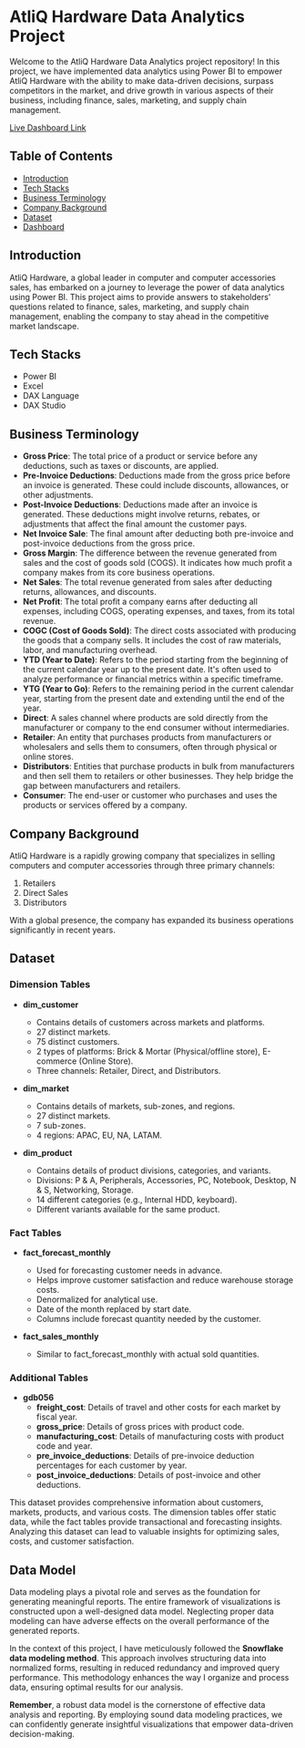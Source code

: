 # AtliQ Hardware Data Analytics Project


Welcome to the AtliQ Hardware Data Analytics project repository! In this project, we have implemented data analytics using Power BI to empower AtliQ Hardware with the ability to make data-driven decisions, surpass competitors in the market, and drive growth in various aspects of their business, including finance, sales, marketing, and supply chain management.

[Live Dashboard Link](https://app.powerbi.com/view?r=eyJrIjoiMzM0YmUwOWQtNzI4My00ZmEyLWI0NmMtYmRhMjhjYTcyNzFkIiwidCI6ImM2ZTU0OWIzLTVmNDUtNDAzMi1hYWU5LWQ0MjQ0ZGM1YjJjNCJ9)


## Table of Contents
- [Introduction](#introduction)
- [Tech Stacks](#tech-stacks)
- [Business Terminology](#business-terminology)
- [Company Background](#company-background)
- [Dataset](#dataset)
- [Dashboard](#dashboard)

## Introduction
AtliQ Hardware, a global leader in computer and computer accessories sales, has embarked on a journey to leverage the power of data analytics using Power BI. This project aims to provide answers to stakeholders' questions related to finance, sales, marketing, and supply chain management, enabling the company to stay ahead in the competitive market landscape.

## Tech Stacks
- Power BI
- Excel
- DAX Language
- DAX Studio

## Business Terminology
- **Gross Price**: The total price of a product or service before any deductions, such as taxes or discounts, are applied.
- **Pre-Invoice Deductions**: Deductions made from the gross price before an invoice is generated. These could include discounts, allowances, or other adjustments.
- **Post-Invoice Deductions**: Deductions made after an invoice is generated. These deductions might involve returns, rebates, or adjustments that affect the final amount the customer pays.
- **Net Invoice Sale**: The final amount after deducting both pre-invoice and post-invoice deductions from the gross price.
- **Gross Margin**: The difference between the revenue generated from sales and the cost of goods sold (COGS). It indicates how much profit a company makes from its core business operations.
- **Net Sales**: The total revenue generated from sales after deducting returns, allowances, and discounts.
- **Net Profit**: The total profit a company earns after deducting all expenses, including COGS, operating expenses, and taxes, from its total revenue.
- **COGC (Cost of Goods Sold)**: The direct costs associated with producing the goods that a company sells. It includes the cost of raw materials, labor, and manufacturing overhead.
- **YTD (Year to Date)**: Refers to the period starting from the beginning of the current calendar year up to the present date. It's often used to analyze performance or financial metrics within a specific timeframe.
- **YTG (Year to Go)**: Refers to the remaining period in the current calendar year, starting from the present date and extending until the end of the year.
- **Direct**: A sales channel where products are sold directly from the manufacturer or company to the end consumer without intermediaries.
- **Retailer**: An entity that purchases products from manufacturers or wholesalers and sells them to consumers, often through physical or online stores.
- **Distributors**: Entities that purchase products in bulk from manufacturers and then sell them to retailers or other businesses. They help bridge the gap between manufacturers and retailers.
- **Consumer**: The end-user or customer who purchases and uses the products or services offered by a company.

## Company Background
AtliQ Hardware is a rapidly growing company that specializes in selling computers and computer accessories through three primary channels:

1. Retailers
2. Direct Sales
3. Distributors

With a global presence, the company has expanded its business operations significantly in recent years.

## Dataset
### Dimension Tables
- **dim_customer**
  - Contains details of customers across markets and platforms.
  - 27 distinct markets.
  - 75 distinct customers.
  - 2 types of platforms: Brick & Mortar (Physical/offline store), E-commerce (Online Store).
  - Three channels: Retailer, Direct, and Distributors.

- **dim_market**
  - Contains details of markets, sub-zones, and regions.
  - 27 distinct markets.
  - 7 sub-zones.
  - 4 regions: APAC, EU, NA, LATAM.

- **dim_product**
  - Contains details of product divisions, categories, and variants.
  - Divisions: P & A, Peripherals, Accessories, PC, Notebook, Desktop, N & S, Networking, Storage.
  - 14 different categories (e.g., Internal HDD, keyboard).
  - Different variants available for the same product.

### Fact Tables
- **fact_forecast_monthly**
  - Used for forecasting customer needs in advance.
  - Helps improve customer satisfaction and reduce warehouse storage costs.
  - Denormalized for analytical use.
  - Date of the month replaced by start date.
  - Columns include forecast quantity needed by the customer.

- **fact_sales_monthly**
  - Similar to fact_forecast_monthly with actual sold quantities.

### Additional Tables
- **gdb056**
  - **freight_cost**: Details of travel and other costs for each market by fiscal year.
  - **gross_price**: Details of gross prices with product code.
  - **manufacturing_cost**: Details of manufacturing costs with product code and year.
  - **pre_invoice_deductions**: Details of pre-invoice deduction percentages for each customer by year.
  - **post_invoice_deductions**: Details of post-invoice and other deductions.

This dataset provides comprehensive information about customers, markets, products, and various costs. The dimension tables offer static data, while the fact tables provide transactional and forecasting insights. Analyzing this dataset can lead to valuable insights for optimizing sales, costs, and customer satisfaction.

## Data Model


Data modeling plays a pivotal role and serves as the foundation for generating meaningful reports. The entire framework of visualizations is constructed upon a well-designed data model. Neglecting proper data modeling can have adverse effects on the overall performance of the generated reports.

In the context of this project, I have meticulously followed the **Snowflake data modeling method**. This approach involves structuring data into normalized forms, resulting in reduced redundancy and improved query performance. This methodology enhances the way I organize and process data, ensuring optimal results for our analysis.

**Remember**, a robust data model is the cornerstone of effective data analysis and reporting. By employing sound data modeling practices, we can confidently generate insightful visualizations that empower data-driven decision-making.

